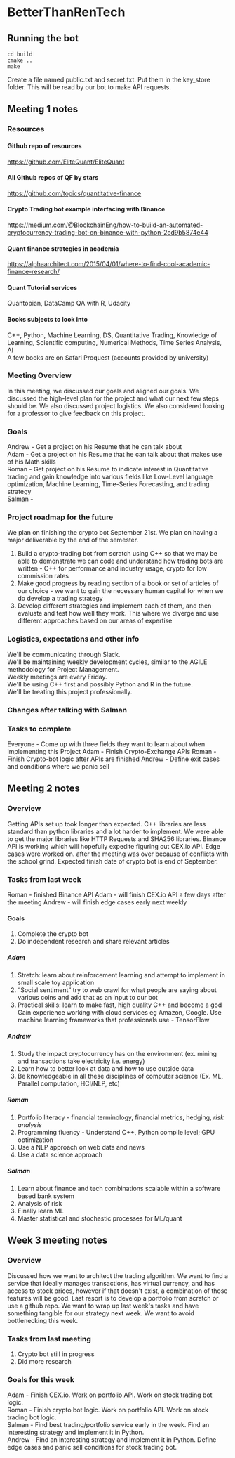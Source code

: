 # BetterThanRenTech
## Running the bot
```
cd build
cmake ..
make
```

Create a file named public.txt and secret.txt. Put them in the key_store folder. This will be read by our bot to make API requests.

## Meeting 1 notes

### Resources
#### Github repo of resources
https://github.com/EliteQuant/EliteQuant
#### All Github repos of QF by stars
https://github.com/topics/quantitative-finance
#### Crypto Trading bot example interfacing with Binance
https://medium.com/@BlockchainEng/how-to-build-an-automated-cryptocurrency-trading-bot-on-binance-with-python-2cd9b5874e44
#### Quant finance strategies in academia
https://alphaarchitect.com/2015/04/01/where-to-find-cool-academic-finance-research/
#### Quant Tutorial services
Quantopian, DataCamp QA with R, Udacity

#### Books subjects to look into
C++, Python, Machine Learning, DS, Quantitative Trading, Knowledge of Learning, Scientific computing, Numerical Methods, Time Series Analysis, AI <br />
A few books are on Safari Proquest (accounts provided by university)

### Meeting Overview
In this meeting, we discussed our goals and aligned our goals.
We discussed the high-level plan for the project and what our next few steps should be. We also discussed project logistics. We also considered looking for a professor to give feedback on this project.

### Goals
Andrew - Get a project on his Resume that he can talk about<br />
Adam - Get a project on his Resume that he can talk about that makes use of his Math skills<br />
Roman - Get project on his Resume to indicate interest in Quantitative trading and gain knowledge into various fields like Low-Level language optimization, Machine Learning, Time-Series Forecasting, and trading strategy <br />
Salman -

### Project roadmap for the future
We plan on finishing the crypto bot September 21st. We plan on having a major deliverable by the end of the semester.
1. Build a crypto-trading bot from scratch using C++ so that we may be able to demonstrate we can code and understand how trading bots are written - C++ for performance and industry usage, crypto for low commission rates
2. Make good progress by reading section of a book or set of articles of our choice - we want to gain the necessary human capital for when we do develop a trading strategy
3. Develop different strategies and implement each of them, and then evaluate and test how well they work. This where we diverge and use different approaches based on our areas of expertise

### Logistics, expectations and other info
We'll be communicating through Slack.<br />
We'll be maintaining weekly development cycles, similar to the AGILE methodology for Project Management.<br />
Weekly meetings are every Friday.<br />
We'll be using C++ first and possibly Python and R in the future.<br />
We'll be treating this project professionally.

### Changes after talking with Salman

### Tasks to complete
Everyone - Come up with three fields they want to learn about when implementing this Project
Adam - Finish Crypto-Exchange APIs
Roman - Finish Crypto-bot logic after APIs are finished
Andrew - Define exit cases and conditions where we panic sell

## Meeting 2 notes

### Overview
Getting APIs set up took longer than expected. C++ libraries are less standard than python libraries and a lot harder to implement. We were able to get the major libraries like HTTP Requests and SHA256 libraries. Binance API is working which will hopefully expedite figuring out CEX.io API. Edge cases were worked on. after the meeting was over because of conflicts with the school grind. Expected finish date of crypto bot is end of September.

### Tasks from last week
Roman - finished Binance API
Adam - will finish CEX.io API a few days after the meeting
Andrew - will finish edge cases early next weekly

#### Goals
1. Complete the crypto bot
2. Do independent research and share relevant articles

##### Adam
1. Stretch: learn about reinforcement learning and attempt to implement in small scale toy application
2. “Social sentiment” try to web crawl  for what people are saying about various coins and add that as an input to our bot
3. Practical skills: learn to make fast, high quality C++ and become a god
Gain experience working with cloud services eg Amazon, Google. Use machine learning frameworks that  professionals use - TensorFlow

##### Andrew
1.  Study the impact cryptocurrency has on the environment (ex. mining and transactions take electricity i.e. energy)
2.  Learn how to better look at data and how to use outside data
3. Be knowledgeable in all these disciplines of computer science (Ex. ML, Parallel computation, HCI/NLP, etc)

##### Roman
1. Portfolio literacy - financial terminology, financial metrics, hedging, *risk analysis*
2. Programming fluency - Understand C++, Python compile level; GPU optimization
3. Use a NLP approach on web data and news
4. Use a data science approach

##### Salman
1. Learn about finance and tech combinations scalable within a software based bank system
2. Analysis of risk
3. Finally learn ML
4. Master statistical and stochastic processes for ML/quant

## Week 3 meeting notes
### Overview
Discussed how we want to architect the trading algorithm. We want to find a service that ideally manages transactions, has virtual currency, and has access to stock prices, however if that doesn't exist, a combination of those features will be good. Last resort is to develop a portfolio from scratch or use a github repo. We want to wrap up last week's tasks and have something tangible for our strategy next week. We want to avoid bottlenecking this week.

### Tasks from last meeting
1. Crypto bot still in progress
2. Did more research

### Goals for this week
Adam - Finish CEX.io. Work on portfolio API. Work on stock trading bot logic.<br />
Roman - Finish crypto bot logic. Work on portfolio API. Work on stock trading bot logic.<br />
Salman - Find best trading/portfolio service early in the week. Find an interesting strategy and implement it in Python.<br />
Andrew - Find an interesting strategy and implement it in Python. Define edge cases and panic sell conditions for stock trading bot.
